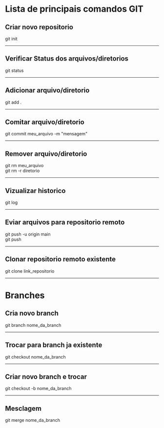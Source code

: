 # **Lista de principais comandos GIT**

## Criar novo repositorio
  
git init

-----------
## Verificar Status dos arquivos/diretorios

git status

-----------
## Adicionar arquivo/diretorio

git add . 

-----------
## Comitar arquivo/diretorio

git commit meu_arquivo -m "mensagem"

-----------

## Remover arquivo/diretorio

git rm  meu_arquivo  
git rm -r diretorio

-----------
## Vizualizar historico

git log

-----------
## Eviar arquivos para repositorio remoto

git push -u origin main  
git push

-----------
## Clonar repositorio remoto existente 

git clone link_repositorio

-----------------

# **Branches**

## Cria novo branch

git branch nome_da_branch

-----------------

## Trocar para branch ja existente

git checkout nome_da_branch

----------

## Criar novo branch e trocar 

git checkout -b nome_da_branch

----------

## Mesclagem 

git merge nome_da_branch
